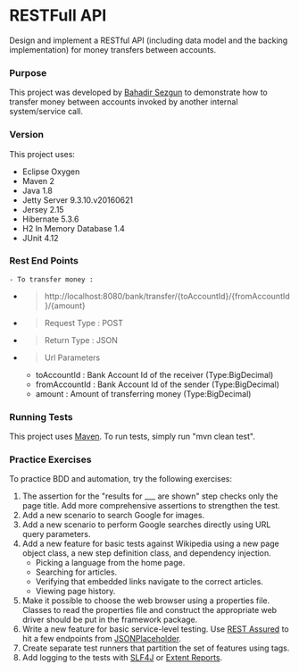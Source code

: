# RESTFull API
Design and implement a RESTful API (including data model and the backing implementation) for money
transfers between accounts.

### Purpose
This project was developed by [Bahadir Sezgun](https://www.linkedin.com/in/bsezgun/)
to demonstrate how to transfer money between accounts invoked by another internal system/service call.

### Version
This project uses:
- Eclipse Oxygen
- Maven 2
- Java 1.8
- Jetty Server 9.3.10.v20160621
- Jersey 2.15
- Hibernate 5.3.6
- H2 In Memory Database 1.4
- JUnit 4.12
 
### Rest End Points
    - To transfer money : 
  - > http://localhost:8080/bank/transfer/{toAccountId}/{fromAccountId}/{amount}
  - > Request Type : POST
  - > Return Type  : JSON
  - > Url Parameters
     - toAccountId : Bank Account Id of the receiver (Type:BigDecimal)
     - fromAccountId : Bank Account Id of the sender (Type:BigDecimal)
     - amount : Amount of transferring money (Type:BigDecimal)

### Running Tests
This project uses [Maven](https://maven.apache.org/).
To run tests, simply run "mvn clean test".

### Practice Exercises
To practice BDD and automation, try the following exercises:

1. The assertion for the "results for ___ are shown" step checks only the page title.
   Add more comprehensive assertions to strengthen the test.
2. Add a new scenario to search Google for images.
3. Add a new scenario to perform Google searches directly using URL query parameters.
4. Add a new feature for basic tests against Wikipedia using a new page object class,
   a new step definition class, and dependency injection.
   * Picking a language from the home page.
   * Searching for articles.
   * Verifying that embedded links navigate to the correct articles.
   * Viewing page history.
5. Make it possible to choose the web browser using a properties file.
   Classes to read the properties file and construct the appropriate web driver
   should be put in the framework package.
6. Write a new feature for basic service-level testing.
   Use [REST Assured](http://rest-assured.io/) to hit a few endpoints from
   [JSONPlaceholder](https://jsonplaceholder.typicode.com/).
7. Create separate test runners that partition the set of features using tags.
8. Add logging to the tests with [SLF4J](https://www.slf4j.org/) or
   [Extent Reports](http://extentreports.com/).
